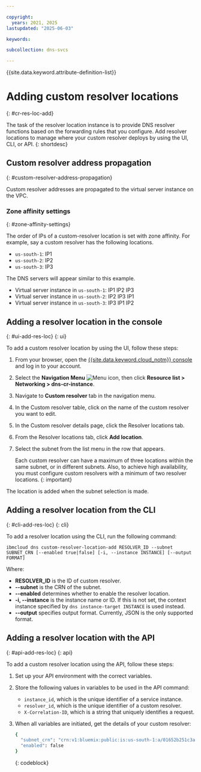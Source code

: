 ```yaml
---

copyright:
  years: 2021, 2025
lastupdated: "2025-06-03"

keywords:

subcollection: dns-svcs

---
```


{{site.data.keyword.attribute-definition-list}}

# Adding custom resolver locations
{: #cr-res-loc-add}

The task of the resolver location instance is to provide DNS resolver functions based on the forwarding rules that you configure. Add resolver locations to manage where your custom resolver deploys by using the UI, CLI, or API.
{: shortdesc}

## Custom resolver address propagation
{: #custom-resolver-address-propagation}

Custom resolver addresses are propagated to the virtual server instance on the VPC.

### Zone affinity settings
{: #zone-affinity-settings}

The order of IPs of a custom-resolver location is set with zone affinity. For example, say a custom resolver has the following locations.
* `us-south-1`: IP1
* `us-south-2`: IP2
* `us-south-3`: IP3

The DNS servers will appear similar to this example.
* Virtual server instance in `us-south-1`: IP1 IP2 IP3
* Virtual server instance in `us-south-2`: IP2 IP3 IP1
* Virtual server instance in `us-south-3`: IP3 IP1 IP2

## Adding a resolver location in the console
{: #ui-add-res-loc}
{: ui}

To add a custom resolver location by using the UI, follow these steps:

1. From your browser, open the [{{site.data.keyword.cloud_notm}} console](/login) and log in to your account.
1. Select the **Navigation Menu** ![Menu icon](../icons/icon_hamburger.svg), then click **Resource list > Networking > dns-cr-instance**.
1. Navigate to **Custom resolver** tab in the navigation menu.
1. In the Custom resolver table, click on the name of the custom resolver you want to edit.
1. In the Custom resolver details page, click the Resolver locations tab.
1. From the Resolver locations tab, click **Add location**.
1. Select the subnet from the list menu in the row that appears.

   Each custom resolver can have a maximum of three locations within the same subnet, or in different subnets. Also, to achieve high availability, you must configure custom resolvers with a minimum of two resolver locations.
    {: important}

The location is added when the subnet selection is made.

## Adding a resolver location from the CLI
{: #cli-add-res-loc}
{: cli}

To add a resolver location using the CLI, run the following command:

`ibmcloud dns custom-resolver-location-add RESOLVER_ID --subnet SUBNET_CRN [--enabled true|false] [-i, --instance INSTANCE] [--output FORMAT]`

Where:

- **RESOLVER_ID** is the ID of custom resolver.
- **--subnet** is the CRN of the subnet.
- **--enabled** determines whether to enable the resolver location.
- **-i, --instance** is the instance name or ID. If this is not set, the context instance specified by `dns instance-target INSTANCE` is used instead.
- **--output** specifies output format. Currently, JSON is the only supported format.

## Adding a resolver location with the API
{: #api-add-res-loc}
{: api}

To add a custom resolver location using the API, follow these steps:

1. Set up your API environment with the correct variables.
1. Store the following values in variables to be used in the API command:
    * `instance_id`, which is the unique identifier of a service instance.
    * `resolver_id`, which is the unique identifier of a custom resolver.
    * `X-Correlation-ID`, which is a string that uniquely identifies a request.
1. When all variables are initiated, get the details of your custom resolver:

    ```sh
    {
      "subnet_crn": "crn:v1:bluemix:public:is:us-south-1:a/01652b251c3ae2787110a995d8db0135::subnet:0716-b49ef064-0f89-4fb1-8212-135b12568f04",
      "enabled": false
    }
    ```
    {: codeblock}
